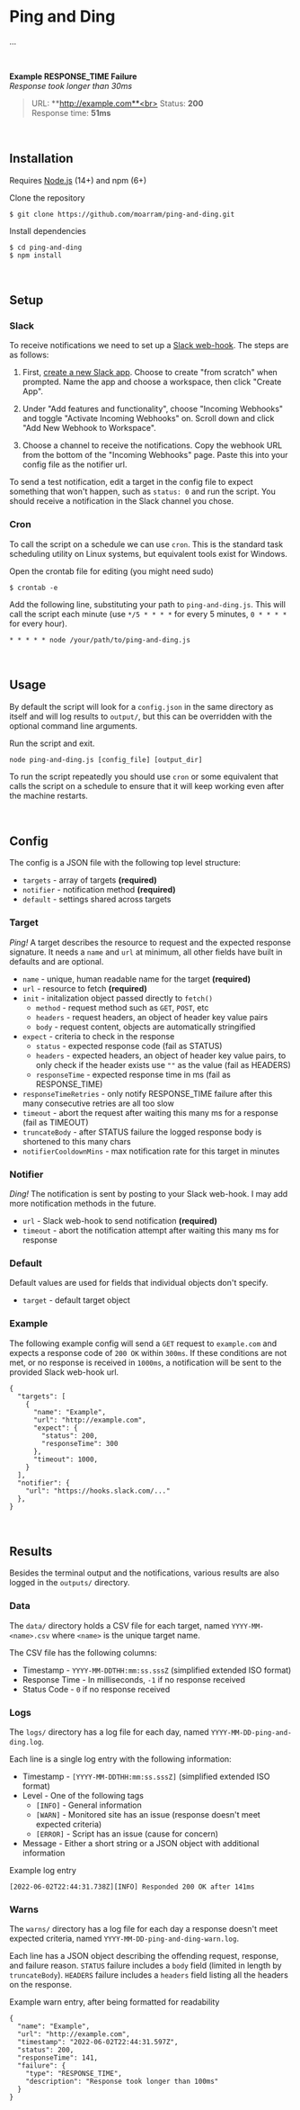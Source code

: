 # Ping and Ding
...

<br>

**Example RESPONSE_TIME Failure**<br>
*Response took longer than 30ms*<br>
> URL: **http://example.com**<br>
> Status: **200**<br>
> Response time: **51ms**

<br>


## Installation
Requires [Node.js](https://nodejs.org/en/download/) (14+) and npm (6+)

Clone the repository
```
$ git clone https://github.com/moarram/ping-and-ding.git
```

Install dependencies
```
$ cd ping-and-ding
$ npm install
```

<br>


## Setup

### Slack
To receive notifications we need to set up a [Slack web-hook](https://slack.com/help/articles/115005265063-Incoming-webhooks-for-Slack). The steps are as follows:

1.  First, [create a new Slack app](https://api.slack.com/apps/new). Choose to create "from scratch" when prompted. Name the app and choose a workspace, then click "Create App".

1.  Under "Add features and functionality", choose "Incoming Webhooks" and toggle "Activate Incoming Webhooks" on. Scroll down and click "Add New Webhook to Workspace".

1.  Choose a channel to receive the notifications. Copy the webhook URL from the bottom of the "Incoming Webhooks" page. Paste this into your config file as the notifier url.

To send a test notification, edit a target in the config file to expect something that won't happen, such as `status: 0` and run the script. You should receive a notification in the Slack channel you chose.

### Cron
To call the script on a schedule we can use `cron`. This is the standard task scheduling utility on Linux systems, but equivalent tools exist for Windows.

Open the crontab file for editing (you might need sudo)
```
$ crontab -e
```

Add the following line, substituting your path to `ping-and-ding.js`. This will call the script each minute (use `*/5 * * * *` for every 5 minutes, `0 * * * *` for every hour).
```
* * * * * node /your/path/to/ping-and-ding.js
```

<br>


## Usage
By default the script will look for a `config.json` in the same directory as itself and will log results to `output/`, but this can be overridden with the optional command line arguments.

Run the script and exit.
```
node ping-and-ding.js [config_file] [output_dir]
```

To run the script repeatedly you should use `cron` or some equivalent that calls the script on a schedule to ensure that it will keep working even after the machine restarts.

<br>


## Config
The config is a JSON file with the following top level structure:
* `targets` - array of targets **(required)**
* `notifier` - notification method **(required)**
* `default` - settings shared across targets

### Target
*Ping!* A target describes the resource to request and the expected response signature. It needs a `name` and `url` at minimum, all other fields have built in defaults and are optional.

* `name` - unique, human readable name for the target **(required)**
* `url` - resource to fetch **(required)**
* `init` - initalization object passed directly to `fetch()`
  * `method` - request method such as `GET`, `POST`, etc
  * `headers` - request headers, an object of header key value pairs
  * `body` - request content, objects are automatically stringified
* `expect` - criteria to check in the response
  * `status` - expected response code (fail as STATUS)
  * `headers` - expected headers, an object of header key value pairs, to only check if the header exists use `""` as the value (fail as HEADERS)
  * `responseTime` - expected response time in ms (fail as RESPONSE_TIME)
* `responseTimeRetries` - only notify RESPONSE_TIME failure after this many consecutive retries are all too slow
* `timeout` - abort the request after waiting this many ms for a response (fail as TIMEOUT)
* `truncateBody` - after STATUS failure the logged response body is shortened to this many chars
* `notifierCooldownMins` - max notification rate for this target in minutes

### Notifier
*Ding!* The notification is sent by posting to your Slack web-hook. I may add more notification methods in the future.
* `url` - Slack web-hook to send notification **(required)**
* `timeout` - abort the notification attempt after waiting this many ms for response

### Default
Default values are used for fields that individual objects don't specify.
* `target` - default target object

### Example
The following example config will send a `GET` request to `example.com` and expects a response code of `200 OK` within `300ms`. If these conditions are not met, or no response is received in `1000ms`, a notification will be sent to the provided Slack web-hook url.
```
{
  "targets": [
    {
      "name": "Example",
      "url": "http://example.com",
      "expect": {
        "status": 200,
        "responseTime": 300
      },
      "timeout": 1000,
    }
  ],
  "notifier": {
    "url": "https://hooks.slack.com/..."
  },
}
```

<br>


## Results
Besides the terminal output and the notifications, various results are also logged in the `outputs/` directory.

### Data
The `data/` directory holds a CSV file for each target, named `YYYY-MM-<name>.csv` where `<name>` is the unique target name.

The CSV file has the following columns:
* Timestamp - `YYYY-MM-DDTHH:mm:ss.sssZ` (simplified extended ISO format)
* Response Time - In milliseconds, `-1` if no response received
* Status Code - `0` if no response received

### Logs
The `logs/` directory has a log file for each day, named `YYYY-MM-DD-ping-and-ding.log`.

Each line is a single log entry with the following information:
* Timestamp - `[YYYY-MM-DDTHH:mm:ss.sssZ]` (simplified extended ISO format)
* Level - One of the following tags
  * `[INFO]` - General information
  * `[WARN]` - Monitored site has an issue (response doesn't meet expected criteria)
  * `[ERROR]` - Script has an issue (cause for concern)
* Message - Either a short string or a JSON object with additional information

Example log entry
```
[2022-06-02T22:44:31.738Z][INFO] Responded 200 OK after 141ms
```

### Warns
The `warns/` directory has a log file for each day a response doesn't meet expected criteria, named `YYYY-MM-DD-ping-and-ding-warn.log`.

Each line has a JSON object describing the offending request, response, and failure reason. `STATUS` failure includes a `body` field (limited in length by `truncateBody`). `HEADERS` failure includes a `headers` field listing all the headers on the response.

Example warn entry, after being formatted for readability
```
{
  "name": "Example",
  "url": "http://example.com",
  "timestamp": "2022-06-02T22:44:31.597Z",
  "status": 200,
  "responseTime": 141,
  "failure": {
    "type": "RESPONSE_TIME",
    "description": "Response took longer than 100ms"
  }
}
```
